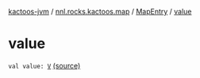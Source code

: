 [kactoos-jvm](../../index.md) / [nnl.rocks.kactoos.map](../index.md) / [MapEntry](index.md) / [value](./value.md)

# value

`val value: `[`V`](index.md#V) [(source)](https://github.com/neonailol/kactoos/blob/master/kactoos-jvm/src/main/kotlin/nnl/rocks/kactoos/map/MapEntry.kt#L24)